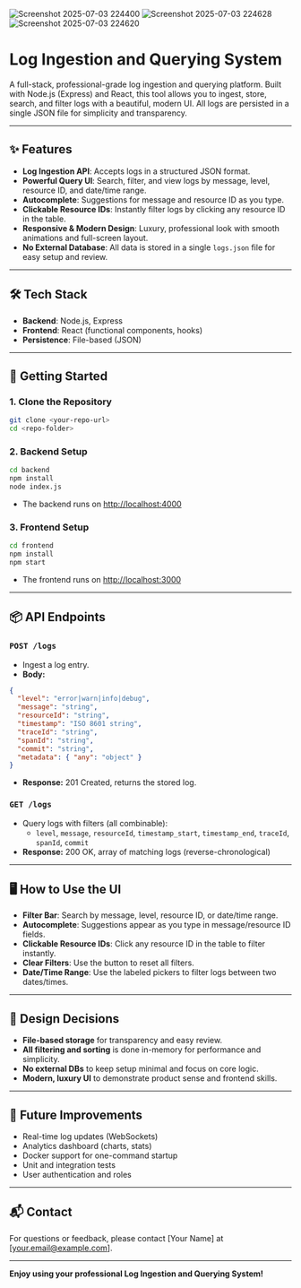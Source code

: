 
![Screenshot 2025-07-03 224400](https://github.com/user-attachments/assets/e4c7a6d4-0820-4b3e-9b05-52dc05784b97)
![Screenshot 2025-07-03 224628](https://github.com/user-attachments/assets/bd2f5bec-6645-42c3-a3ee-ed4261595ced)
![Screenshot 2025-07-03 224620](https://github.com/user-attachments/assets/1cb860c2-fd39-4ace-936a-85629985e3d0)

# Log Ingestion and Querying System

A full-stack, professional-grade log ingestion and querying platform. Built with Node.js (Express) and React, this tool allows you to ingest, store, search, and filter logs with a beautiful, modern UI. All logs are persisted in a single JSON file for simplicity and transparency.

---

## ✨ Features
- **Log Ingestion API**: Accepts logs in a structured JSON format.
- **Powerful Query UI**: Search, filter, and view logs by message, level, resource ID, and date/time range.
- **Autocomplete**: Suggestions for message and resource ID as you type.
- **Clickable Resource IDs**: Instantly filter logs by clicking any resource ID in the table.
- **Responsive & Modern Design**: Luxury, professional look with smooth animations and full-screen layout.
- **No External Database**: All data is stored in a single `logs.json` file for easy setup and review.

---

## 🛠️ Tech Stack
- **Backend**: Node.js, Express
- **Frontend**: React (functional components, hooks)
- **Persistence**: File-based (JSON)

---

## 🚀 Getting Started

### 1. Clone the Repository
```sh
git clone <your-repo-url>
cd <repo-folder>
```

### 2. Backend Setup
```sh
cd backend
npm install
node index.js
```
- The backend runs on [http://localhost:4000](http://localhost:4000)

### 3. Frontend Setup
```sh
cd frontend
npm install
npm start
```
- The frontend runs on [http://localhost:3000](http://localhost:3000)

---

## 📦 API Endpoints

### `POST /logs`
- Ingest a log entry.
- **Body:**
```json
{
  "level": "error|warn|info|debug",
  "message": "string",
  "resourceId": "string",
  "timestamp": "ISO 8601 string",
  "traceId": "string",
  "spanId": "string",
  "commit": "string",
  "metadata": { "any": "object" }
}
```
- **Response:** 201 Created, returns the stored log.

### `GET /logs`
- Query logs with filters (all combinable):
  - `level`, `message`, `resourceId`, `timestamp_start`, `timestamp_end`, `traceId`, `spanId`, `commit`
- **Response:** 200 OK, array of matching logs (reverse-chronological)

---

## 🖥️ How to Use the UI
- **Filter Bar**: Search by message, level, resource ID, or date/time range.
- **Autocomplete**: Suggestions appear as you type in message/resource ID fields.
- **Clickable Resource IDs**: Click any resource ID in the table to filter instantly.
- **Clear Filters**: Use the button to reset all filters.
- **Date/Time Range**: Use the labeled pickers to filter logs between two dates/times.

---

## 📝 Design Decisions
- **File-based storage** for transparency and easy review.
- **All filtering and sorting** is done in-memory for performance and simplicity.
- **No external DBs** to keep setup minimal and focus on core logic.
- **Modern, luxury UI** to demonstrate product sense and frontend skills.

---

## 🚦 Future Improvements
- Real-time log updates (WebSockets)
- Analytics dashboard (charts, stats)
- Docker support for one-command startup
- Unit and integration tests
- User authentication and roles

---

## 📬 Contact
For questions or feedback, please contact [Your Name] at [your.email@example.com].

---

**Enjoy using your professional Log Ingestion and Querying System!** 
